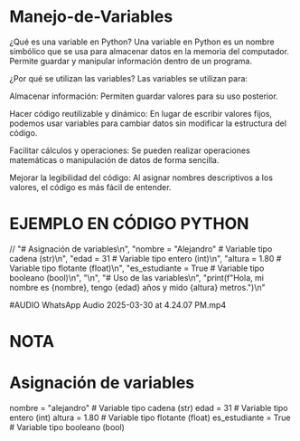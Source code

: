 # Manejo-de-Variables
¿Qué es una variable en Python?
Una variable en Python es un nombre simbólico que se usa para almacenar datos en la memoria del computador. Permite guardar y manipular información dentro de un programa.

¿Por qué se utilizan las variables?
Las variables se utilizan para:

Almacenar información: Permiten guardar valores para su uso posterior.

Hacer código reutilizable y dinámico: En lugar de escribir valores fijos, podemos usar variables para cambiar datos sin modificar la estructura del código.

Facilitar cálculos y operaciones: Se pueden realizar operaciones matemáticas o manipulación de datos de forma sencilla.

Mejorar la legibilidad del código: Al asignar nombres descriptivos a los valores, el código es más fácil de entender.


# EJEMPLO EN CÓDIGO PYTHON
// "# Asignación de variables\n",
        "nombre = \"Alejandro\"    # Variable tipo cadena (str)\n",
        "edad = 31            # Variable tipo entero (int)\n",
        "altura = 1.80        # Variable tipo flotante (float)\n",
        "es_estudiante = True # Variable tipo booleano (bool)\n",
        "\n",
        "# Uso de las variables\n",
        "print(f\"Hola, mi nombre es {nombre}, tengo {edad} años y mido {altura} metros.\")\n"

#AUDIO 
WhatsApp Audio 2025-03-30 at 4.24.07 PM.mp4

# NOTA 
# Asignación de variables
nombre = "alejandro"    # Variable tipo cadena (str)
edad = 31            # Variable tipo entero (int)
altura = 1.80        # Variable tipo flotante (float)
es_estudiante = True # Variable tipo booleano (bool)
